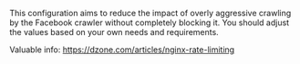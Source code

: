 This configuration aims to reduce the impact of overly aggressive crawling by the Facebook crawler without completely blocking it.
You should adjust the values based on your own needs and requirements.

Valuable info: https://dzone.com/articles/nginx-rate-limiting
